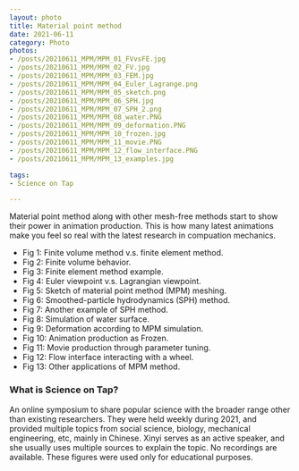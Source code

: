 ```yaml
---
layout: photo
title: Material point method
date: 2021-06-11
category: Photo
photos:
- /posts/20210611_MPM/MPM_01_FVvsFE.jpg
- /posts/20210611_MPM/MPM_02_FV.jpg
- /posts/20210611_MPM/MPM_03_FEM.jpg
- /posts/20210611_MPM/MPM_04_Euler_Lagrange.png
- /posts/20210611_MPM/MPM_05_sketch.png
- /posts/20210611_MPM/MPM_06_SPH.jpg
- /posts/20210611_MPM/MPM_07_SPH_2.png
- /posts/20210611_MPM/MPM_08_water.PNG
- /posts/20210611_MPM/MPM_09_deformation.PNG
- /posts/20210611_MPM/MPM_10_frozen.jpg
- /posts/20210611_MPM/MPM_11_movie.PNG
- /posts/20210611_MPM/MPM_12_flow_interface.PNG
- /posts/20210611_MPM/MPM_13_examples.jpg

tags:
- Science on Tap

---
```


Material point method along with other mesh-free methods start to show their power in animation production. 
This is how many latest animations make you feel so real with the latest research in compuation mechanics. 

- Fig 1: Finite volume method v.s. finite element method. 
- Fig 2: Finite volume behavior. 
- Fig 3: Finite element method example. 
- Fig 4: Euler viewpoint v.s. Lagrangian viewpoint. 
- Fig 5: Sketch of material point method (MPM) meshing. 
- Fig 6: Smoothed-particle hydrodynamics (SPH) method. 
- Fig 7: Another example of SPH method. 
- Fig 8: Simulation of water surface. 
- Fig 9: Deformation according to MPM simulation. 
- Fig 10: Animation production as Frozen. 
- Fig 11: Movie production through parameter tuning. 
- Fig 12: Flow interface interacting with a wheel. 
- Fig 13: Other applications of MPM method. 

### What is Science on Tap? 

An online symposium to share popular science with the broader range other than existing researchers. 
They were held weekly during 2021, and provided multiple topics from social science, biology, mechanical engineering, etc, mainly in Chinese. 
Xinyi serves as an active speaker, and she usually uses multiple sources to explain the topic. 
No recordings are available. 
These figures were used only for educational purposes. 